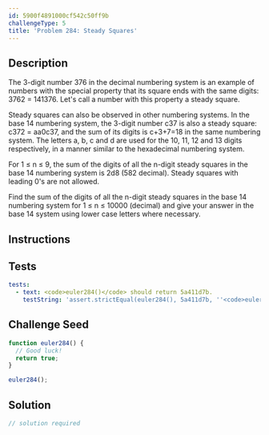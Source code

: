 ```yaml
---
id: 5900f4891000cf542c50ff9b
challengeType: 5
title: 'Problem 284: Steady Squares'
---
```


## Description
<section id='description'>
The 3-digit number 376 in the decimal numbering system is an example of numbers with the special property that its square ends with the same digits: 3762 = 141376. Let's call a number with this property a steady square.

Steady squares can also be observed in other numbering systems. In the base 14 numbering system, the 3-digit number c37 is also a steady square: c372 = aa0c37, and the sum of its digits is c+3+7=18 in the same numbering system. The letters a, b, c and d are used for the 10, 11, 12 and 13 digits respectively, in a manner similar to the hexadecimal numbering system.

For 1 ≤ n ≤ 9, the sum of the digits of all the n-digit steady squares in the base 14 numbering system is 2d8 (582 decimal). Steady squares with leading 0's are not allowed.

Find the sum of the digits of all the n-digit steady squares in the base 14 numbering system for
1 ≤ n ≤ 10000 (decimal) and give your answer in the base 14 system using lower case letters where necessary.
</section>

## Instructions
<section id='instructions'>

</section>

## Tests
<section id='tests'>

```yml
tests:
  - text: <code>euler284()</code> should return 5a411d7b.
    testString: 'assert.strictEqual(euler284(), 5a411d7b, ''<code>euler284()</code> should return 5a411d7b.'');'

```

</section>

## Challenge Seed
<section id='challengeSeed'>

<div id='js-seed'>

```js
function euler284() {
  // Good luck!
  return true;
}

euler284();
```

</div>



</section>

## Solution
<section id='solution'>

```js
// solution required
```
</section>
